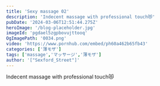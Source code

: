 ```yaml
---
title: 'Sexy massage 02'
description: 'Indecent massage with professional touch😻'
pubDate: '2024-03-06T12:51:44.275Z'
heroImage: '/blog-placeholder.jpg'
imageId: 'pgdael5zgpbovujttooq'
OgImagePath: '0034.png'
video: 'https://www.pornhub.com/embed/ph60a462b65fb43'
categories: ['薄モザ']
tags: ['massage','マッサージ','薄モザ']
author: '["Sexford_Street"]'
---
```


Indecent massage with professional touch😻




